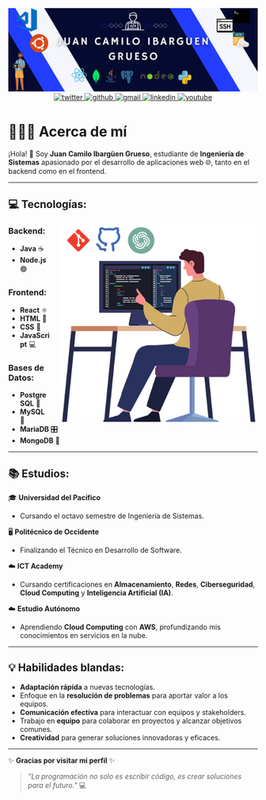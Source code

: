 <img src="https://github.com/camilo0999/camilo0999/blob/main/gallery.png" />

<div align="center">
  <a href="https://x.com/ibarguen_grueso" target="_blank">
    <img src="https://img.shields.io/badge/twitter-%2300acee.svg?color=1DA1F2&style=for-the-badge&logo=twitter&logoColor=white" alt="twitter" style="margin-bottom: 5px;" />
  </a>

  <a href="https://github.com/camilo0999" target="_blank">
    <img src="https://img.shields.io/badge/github-%2300acee.svg?color=181717&style=for-the-badge&logo=github&logoColor=white" alt="github" style="margin-bottom: 5px;" />
  </a>

  <a href="mailto:camiloibarguen999@gmail.com" target="_blank">
    <img src="https://img.shields.io/badge/gmail-%2300acee.svg?color=EA4335&style=for-the-badge&logo=gmail&logoColor=white" alt="gmail" style="margin-bottom: 5px;" />
  </a>

  <a href="https://www.linkedin.com/in/juan-ibarguen-854802226" target="_blank">
    <img src="https://img.shields.io/badge/LinkedIn-0077B5?style=for-the-badge&logo=linkedin&logoColor=white" alt="linkedin" style="margin-bottom: 5px;" />
  </a>

  <a href="https://www.youtube.com/@juancamiloibarguengrueso4628" target="_blank">
    <img src="https://img.shields.io/badge/YouTube-222222?style=for-the-badge&logo=youtube&logoColor=EEEEEE" alt="youtube" style="margin-bottom: 5px;" />
  </a>
</div>

# 👨🏾‍💻 Acerca de mí

¡Hola! 👋 Soy **Juan Camilo Ibargüen Grueso**, estudiante de **Ingeniería de Sistemas** apasionado por el desarrollo de aplicaciones web 🌐, tanto en el backend como en el frontend.

---

  

## 💻 Tecnologías:
<img src="https://github.com/camilo0999/camilo0999/blob/main/Dise%C3%B1o%20sin%20t%C3%ADtulo.png" alt="Imagen" style="float: right; margin-left: 20px;" width="400px" align="right" />


### Backend:
- **Java** ☕
- **Node.js** 🟢

### Frontend:
- **React** ⚛️
- **HTML** 📝
- **CSS** 🎨
- **JavaScript** 💻

### Bases de Datos:
- **PostgreSQL** 🐘
- **MySQL** 🐬
- **MariaDB** 🎛️
- **MongoDB** 🍃

---

## 📚 Estudios:

🎓 **Universidad del Pacífico**  
- Cursando el octavo semestre de Ingeniería de Sistemas.  

🖥️ **Politécnico de Occidente**  
- Finalizando el Técnico en Desarrollo de Software.

☁️ **ICT Academy**  
- Cursando certificaciones en **Almacenamiento**, **Redes**, **Ciberseguridad**, **Cloud Computing** y **Inteligencia Artificial (IA)**.

☁️ **Estudio Autónomo**  
- Aprendiendo **Cloud Computing** con **AWS**, profundizando mis conocimientos en servicios en la nube.


---

## 💡 Habilidades blandas:

- **Adaptación rápida** a nuevas tecnologías.
- Enfoque en la **resolución de problemas** para aportar valor a los equipos.
- **Comunicación efectiva** para interactuar con equipos y stakeholders.
- Trabajo en **equipo** para colaborar en proyectos y alcanzar objetivos comunes.
- **Creatividad** para generar soluciones innovadoras y eficaces.

---

✨ **Gracias por visitar mi perfil** ✨  

> _"La programación no solo es escribir código, es crear soluciones para el futuro."_ 💻
